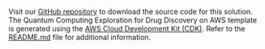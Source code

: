 Visit our [GitHub repository][source] to download the source code for this solution. The Quantum Computing Exploration for Drug Discovery on AWS template is generated using the [AWS Cloud Development Kit (CDK)][cdk]. Refer to the [README.md][readme] file for additional information.

[source]: https://github.com/awslabs/quantum-computing-exploration-for-drug-discovery-on-aws
[cdk]: http://aws.amazon.com/cdk/
[template-url]: ./deployment.md
[readme]: https://github.com/awslabs/quantum-computing-exploration-for-drug-discovery-on-aws/blob/main/README.md
